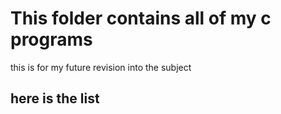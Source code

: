 # This folder contains all of my c programs 
this is for my future revision into the subject
## here is the list

